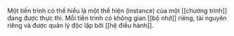 Một tiến trình có thể hiểu là một thể hiện (instance) của một [[chương trình]] đang được thực thi. Mỗi tiến trình có không gian [[bộ nhớ]] riêng, tài nguyên riêng và được quản lý độc lập bởi [[hệ điều hành]].